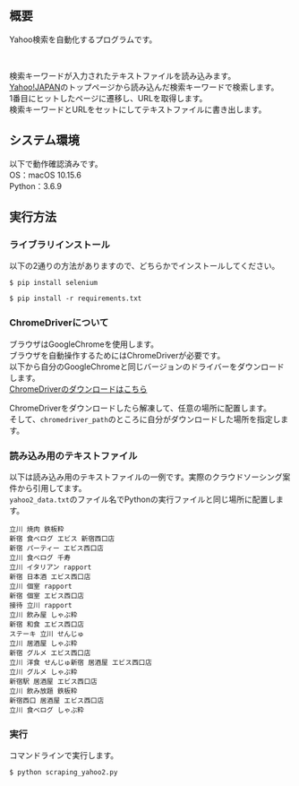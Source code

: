 ## 概要
Yahoo検索を自動化するプログラムです。

<br>

検索キーワードが入力されたテキストファイルを読み込みます。  
[Yahoo!JAPAN](https://www.yahoo.co.jp)のトップページから読み込んだ検索キーワードで検索します。  
1番目にヒットしたページに遷移し、URLを取得します。  
検索キーワードとURLをセットにしてテキストファイルに書き出します。



## システム環境
以下で動作確認済みです。  
OS：macOS 10.15.6  
Python：3.6.9



## 実行方法
### ライブラリインストール
以下の2通りの方法がありますので、どちらかでインストールしてください。
```
$ pip install selenium
```
```
$ pip install -r requirements.txt
```


### ChromeDriverについて
ブラウザはGoogleChromeを使用します。  
ブラウザを自動操作するためにはChromeDriverが必要です。  
以下から自分のGoogleChromeと同じバージョンのドライバーをダウンロードします。  
[ChromeDriverのダウンロードはこちら](https://sites.google.com/a/chromium.org/chromedriver/downloads)

ChromeDriverをダウンロードしたら解凍して、任意の場所に配置します。  
そして、`chromedriver_path`のところに自分がダウンロードした場所を指定します。


### 読み込み用のテキストファイル
以下は読み込み用のテキストファイルの一例です。実際のクラウドソーシング案件から引用してます。  
`yahoo2_data.txt`のファイル名でPythonの実行ファイルと同じ場所に配置します。
```
立川 焼肉 鉄板粋
新宿 食べログ エビス 新宿西口店
新宿 パーティー エビス西口店
立川 食べログ 千寿
立川 イタリアン rapport
新宿 日本酒 エビス西口店
立川 個室 rapport
新宿 個室 エビス西口店
接待 立川 rapport
立川 飲み屋 しゃぶ粋
新宿 和食 エビス西口店
ステーキ 立川 せんじゅ
立川 居酒屋 しゃぶ粋
新宿 グルメ エビス西口店
立川 洋食 せんじゅ新宿 居酒屋 エビス西口店
立川 グルメ しゃぶ粋
新宿駅 居酒屋 エビス西口店
立川 飲み放題 鉄板粋
新宿西口 居酒屋 エビス西口店
立川 食べログ しゃぶ粋
```


### 実行
コマンドラインで実行します。
```
$ python scraping_yahoo2.py
```
